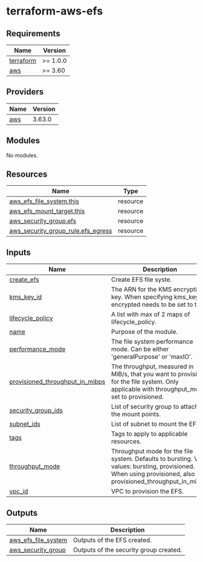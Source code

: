 # terraform-aws-efs

<!-- BEGINNING OF PRE-COMMIT-TERRAFORM DOCS HOOK -->
## Requirements

| Name | Version |
|------|---------|
| <a name="requirement_terraform"></a> [terraform](#requirement\_terraform) | >= 1.0.0 |
| <a name="requirement_aws"></a> [aws](#requirement\_aws) | >= 3.60 |

## Providers

| Name | Version |
|------|---------|
| <a name="provider_aws"></a> [aws](#provider\_aws) | 3.63.0 |

## Modules

No modules.

## Resources

| Name | Type |
|------|------|
| [aws_efs_file_system.this](https://registry.terraform.io/providers/hashicorp/aws/latest/docs/resources/efs_file_system) | resource |
| [aws_efs_mount_target.this](https://registry.terraform.io/providers/hashicorp/aws/latest/docs/resources/efs_mount_target) | resource |
| [aws_security_group.efs](https://registry.terraform.io/providers/hashicorp/aws/latest/docs/resources/security_group) | resource |
| [aws_security_group_rule.efs_egress](https://registry.terraform.io/providers/hashicorp/aws/latest/docs/resources/security_group_rule) | resource |

## Inputs

| Name | Description | Type | Default | Required |
|------|-------------|------|---------|:--------:|
| <a name="input_create_efs"></a> [create\_efs](#input\_create\_efs) | Create EFS file syste. | `bool` | `true` | no |
| <a name="input_kms_key_id"></a> [kms\_key\_id](#input\_kms\_key\_id) | The ARN for the KMS encryption key. When specifying kms\_key\_id, encrypted needs to be set to true. | `string` | `null` | no |
| <a name="input_lifecycle_policy"></a> [lifecycle\_policy](#input\_lifecycle\_policy) | A list with max of 2 maps of lifecycle\_policy. | `any` | `[]` | no |
| <a name="input_name"></a> [name](#input\_name) | Purpose of the module. | `string` | n/a | yes |
| <a name="input_performance_mode"></a> [performance\_mode](#input\_performance\_mode) | The file system performance mode. Can be either 'generalPurpose' or 'maxIO'. | `string` | `"generalPurpose"` | no |
| <a name="input_provisioned_throughput_in_mibps"></a> [provisioned\_throughput\_in\_mibps](#input\_provisioned\_throughput\_in\_mibps) | The throughput, measured in MiB/s, that you want to provision for the file system. Only applicable with throughput\_mode set to provisioned. | `number` | `null` | no |
| <a name="input_security_group_ids"></a> [security\_group\_ids](#input\_security\_group\_ids) | List of security group to attach to the mount points. | `list(string)` | `null` | no |
| <a name="input_subnet_ids"></a> [subnet\_ids](#input\_subnet\_ids) | List of subnet to mount the EFS. | `list(string)` | `[]` | no |
| <a name="input_tags"></a> [tags](#input\_tags) | Tags to apply to applicable resources. | `map(string)` | `{}` | no |
| <a name="input_throughput_mode"></a> [throughput\_mode](#input\_throughput\_mode) | Throughput mode for the file system. Defaults to bursting. Valid values: bursting, provisioned. When using provisioned, also set provisioned\_throughput\_in\_mibps. | `string` | `null` | no |
| <a name="input_vpc_id"></a> [vpc\_id](#input\_vpc\_id) | VPC to provision the EFS. | `string` | n/a | yes |

## Outputs

| Name | Description |
|------|-------------|
| <a name="output_aws_efs_file_system"></a> [aws\_efs\_file\_system](#output\_aws\_efs\_file\_system) | Outputs of the EFS created. |
| <a name="output_aws_security_group"></a> [aws\_security\_group](#output\_aws\_security\_group) | Outputs of the security group created. |
<!-- END OF PRE-COMMIT-TERRAFORM DOCS HOOK -->
